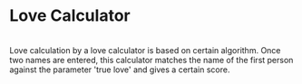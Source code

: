 # Love Calculator
<br>
Love calculation by a love calculator is based on certain algorithm. Once two names are entered, this calculator matches the name of the first person against the parameter 'true love' and gives a certain score.